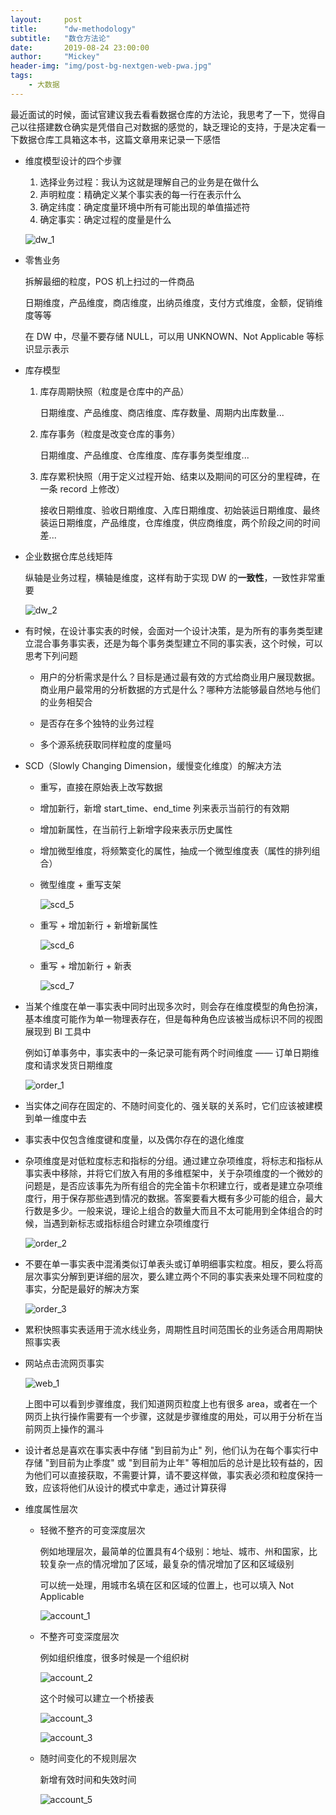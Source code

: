 ```yaml
---
layout:     post
title:      "dw-methodology"
subtitle:   "数仓方法论"
date:       2019-08-24 23:00:00
author:     "Mickey"
header-img: "img/post-bg-nextgen-web-pwa.jpg"
tags:
    - 大数据
---
```


最近面试的时候，面试官建议我去看看数据仓库的方法论，我思考了一下，觉得自己以往搭建数仓确实是凭借自己对数据的感觉的，缺乏理论的支持，于是决定看一下数据仓库工具箱这本书，这篇文章用来记录一下感悟

* 维度模型设计的四个步骤

    1. 选择业务过程：我认为这就是理解自己的业务是在做什么
    2. 声明粒度：精确定义某个事实表的每一行在表示什么
    3. 确定纬度：确定度量环境中所有可能出现的单值描述符
    4. 确定事实：确定过程的度量是什么

    ![dw_1](/img/in-post/dw-methodology/dw_1.png)

* 零售业务
	
	拆解最细的粒度，POS 机上扫过的一件商品
	
	日期维度，产品维度，商店维度，出纳员维度，支付方式维度，金额，促销维度等等
	
	在 DW 中，尽量不要存储 NULL，可以用 UNKNOWN、Not Applicable 等标识显示表示

* 库存模型

	1. 库存周期快照（粒度是仓库中的产品）

		日期维度、产品维度、商店维度、库存数量、周期内出库数量...
		
	2. 库存事务（粒度是改变仓库的事务）

		日期维度、产品维度、仓库维度、库存事务类型维度...
		
	3. 库存累积快照（用于定义过程开始、结束以及期间的可区分的里程碑，在一条 record 上修改）

		接收日期维度、验收日期维度、入库日期维度、初始装运日期维度、最终装运日期维度，产品维度，仓库维度，供应商维度，两个阶段之间的时间差...

* 企业数据仓库总线矩阵

	纵轴是业务过程，横轴是维度，这样有助于实现 DW 的**一致性**，一致性非常重要
	
	![dw_2](/img/in-post/dw-methodology/dw_2.png)

* 有时候，在设计事实表的时候，会面对一个设计决策，是为所有的事务类型建立混合事务事实表，还是为每个事务类型建立不同的事实表，这个时候，可以思考下列问题

    * 用户的分析需求是什么？目标是通过最有效的方式给商业用户展现数据。商业用户最常用的分析数据的方式是什么？哪种方法能够最自然地与他们的业务相契合

    * 是否存在多个独特的业务过程

    * 多个源系统获取同样粒度的度量吗

* SCD（Slowly Changing Dimension，缓慢变化维度）的解决方法

    * 重写，直接在原始表上改写数据

    * 增加新行，新增 start\_time、end\_time 列来表示当前行的有效期

    * 增加新属性，在当前行上新增字段来表示历史属性

    * 增加微型维度，将频繁变化的属性，抽成一个微型维度表（属性的排列组合）

    * 微型维度 + 重写支架
        
        ![scd_5](/img/in-post/dw-methodology/scd-5.png)        

    * 重写 + 增加新行 + 新增新属性

        ![scd_6](/img/in-post/dw-methodology/scd-6.png)        

    * 重写 + 增加新行 + 新表

        ![scd_7](/img/in-post/dw-methodology/scd-7.png)        

* 当某个维度在单一事实表中同时出现多次时，则会存在维度模型的角色扮演，基本维度可能作为单一物理表存在，但是每种角色应该被当成标识不同的视图展现到 BI 工具中

    例如订单事务中，事实表中的一条记录可能有两个时间维度 —— 订单日期维度和请求发货日期维度

    ![order_1](/img/in-post/dw-methodology/order_1.png)

* 当实体之间存在固定的、不随时间变化的、强关联的关系时，它们应该被建模到单一维度中去

* 事实表中仅包含维度键和度量，以及偶尔存在的退化维度

* 杂项维度是对低粒度标志和指标的分组。通过建立杂项维度，将标志和指标从事实表中移除，并将它们放入有用的多维框架中，关于杂项维度的一个微妙的问题是，是否应该事先为所有组合的完全笛卡尔积建立行，或者是建立杂项维度行，用于保存那些遇到情况的数据。答案要看大概有多少可能的组合，最大行数是多少。一般来说，理论上组合的数量大而且不太可能用到全体组合的时候，当遇到新标志或指标组合时建立杂项维度行

    ![order_2](/img/in-post/dw-methodology/order_2.png)

* 不要在单一事实表中混淆类似订单表头或订单明细事实粒度。相反，要么将高层次事实分解到更详细的层次，要么建立两个不同的事实表来处理不同粒度的事实，分配是最好的解决方案

    ![order_3](/img/in-post/dw-methodology/order_3.png)

* 累积快照事实表适用于流水线业务，周期性且时间范围长的业务适合用周期快照事实表
    
* 网站点击流网页事实

    ![web_1](/img/in-post/dw-methodology/web_1.png)

    上图中可以看到步骤维度，我们知道网页粒度上也有很多 area，或者在一个网页上执行操作需要有一个步骤，这就是步骤维度的用处，可以用于分析在当前网页上操作的漏斗

* 设计者总是喜欢在事实表中存储 "到目前为止" 列，他们认为在每个事实行中存储 "到目前为止季度" 或 "到目前为止年" 等相加后的总计是比较有益的，因为他们可以直接获取，不需要计算，请不要这样做，事实表必须和粒度保持一致，应该将他们从设计的模式中拿走，通过计算获得

* 维度属性层次

    * 轻微不整齐的可变深度层次

        例如地理层次，最简单的位置具有4个级别：地址、城市、州和国家，比较复杂一点的情况增加了区域，最复杂的情况增加了区和区域级别

        可以统一处理，用城市名填在区和区域的位置上，也可以填入 Not Applicable

        ![account_1](/img/in-post/dw-methodology/account_1.png)

    * 不整齐可变深度层次

        例如组织维度，很多时候是一个组织树

        ![account_2](/img/in-post/dw-methodology/account_2.png)

        这个时候可以建立一个桥接表

        ![account_3](/img/in-post/dw-methodology/account_3.png)

        ![account_3](/img/in-post/dw-methodology/account_4.png)

    * 随时间变化的不规则层次

        新增有效时间和失效时间

        ![account_5](/img/in-post/dw-methodology/account_5.png)